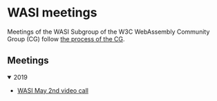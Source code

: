 # WASI meetings

Meetings of the WASI Subgroup of the W3C WebAssembly Community Group (CG) follow
[the process of the CG](https://github.com/WebAssembly/meetings).

## Meetings

<details open>
<summary>2019</summary>

   * [WASI May 2nd video call](2019/WASI-05-02.md)

</details>
